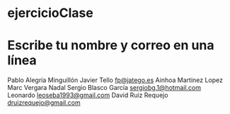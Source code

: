# ejercicioClase

# Escribe tu nombre y correo en una línea
Pablo Alegría Minguillón
Javier Tello fp@jatego.es
Ainhoa Martinez Lopez
Marc Vergara Nadal
Sergio Blasco García sergiobg.1@hotmail.com
Leonardo leoseba1993@gmail.com
David Ruiz Requejo druizrequejo@gmail.com
